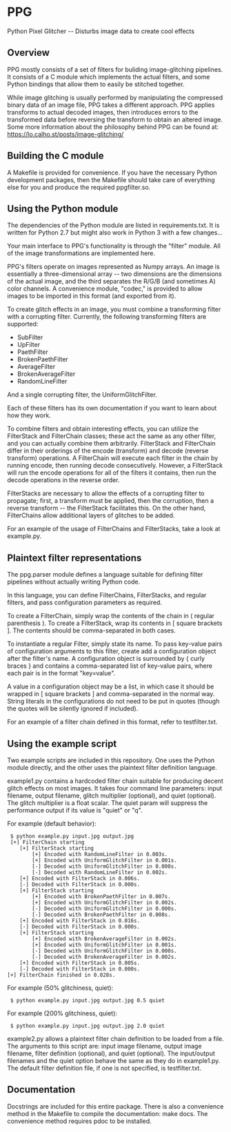 # PPG
Python Pixel Glitcher -- Disturbs image data to create cool effects

## Overview

PPG mostly consists of a set of filters for buliding image-glitching pipelines.
It consists of a C module which implements the actual filters, and some Python
bindings that allow them to easily be stitched together.

While image glitching is usually performed by manipulating the compressed binary
data of an image file, PPG takes a different approach. PPG applies transforms to
actual decoded images, then introduces errors to the transformed data before
reversing the transform to obtain an altered image. Some more information about
the philosophy behind PPG can be found at:
https://lo.calho.st/posts/image-glitching/

## Building the C module

A Makefile is provided for convenience. If you have the necessary Python
development packages, then the Makefile should take care of everything else for
you and produce the required ppgfilter.so.

## Using the Python module

The dependencies of the Python module are listed in requirements.txt. It is
written for Python 2.7 but might also work in Python 3 with a few changes...

Your main interface to PPG's functionality is through the "filter" module. All
of the image transformations are implemented here.

PPG's filters operate on images represented as Numpy arrays. An image is
essentially a three-dimensional array -- two dimensions are the dimensions of
the actual image, and the third separates the R/G/B (and sometimes A) color
channels. A convenience module, "codec," is provided to allow images to be
imported in this format (and exported from it).

To create glitch effects in an image, you must combine a transforming filter
with a corrupting filter. Currently, the following transforming filters are
supported:

 - SubFilter
 - UpFilter
 - PaethFilter
 - BrokenPaethFilter
 - AverageFilter
 - BrokenAverageFilter
 - RandomLineFilter

And a single corrupting filter, the UniformGlitchFilter.

Each of these filters has its own documentation if you want to learn about how
they work.

To combine filters and obtain interesting effects, you can utilize the
FilterStack and FilterChain classes; these act the same as any other filter,
and you can actually combine them arbitrarily. FilterStack and FilterChain
differ in their orderings of the encode (transform) and decode (reverse
transform) operations. A FilterChain will execute each filter in the chain by
running encode, then running decode consecutively. However, a FilterStack will
run the encode operations for all of the filters it contains, then run the
decode operations in the reverse order.

FilterStacks are necessary to allow the effects of a corrupting filter to
propagate; first, a transform must be applied, then the corruption, then a 
reverse transform -- the FilterStack facilitates this. On the other hand,
FilterChains allow additional layers of glitches to be added.

For an example of the usage of FilterChains and FilterStacks, take a look at
example.py.

## Plaintext filter representations

The ppg.parser module defines a language suitable for defining filter pipelines
without actually writing Python code.

In this language, you can define FilterChains, FilterStacks, and regular
filters, and pass configuration parameters as required.

To create a FilterChain, simply wrap the contents of the chain in ( regular
parenthesis ). To create a FilterStack, wrap its contents in [ square
brackets ]. The contents should be comma-separated in both cases.

To instantiate a regular Filter, simply state its name. To pass key-value pairs
of configuration arguments to this filter, create add a configuration object
after the filter's name. A configuration object is surrounded by { curly
braces } and contains a comma-separated list of key-value pairs, where each
pair is in the format "key=value".

A value in a configuration object may be a list, in which case it should be
wrapped in [ square brackets ] and comma-separated in the normal way. String
literals in the configurations do not need to be put in quotes (though the
quotes will be silently ignored if included).

For an example of a filter chain defined in this format, refer to
testfilter.txt.


## Using the example script

Two example scripts are included in this repository. One uses the Python module
directly, and the other uses the plaintext filter definition language.

example1.py contains a hardcoded filter chain suitable for producing decent
glitch effects on most images. It takes four command line parameters: input
filename, output filename, glitch multiplier (optional), and quiet (optional).
The glitch multiplier is a float scalar. The quiet param will suppress the
performance output if its value is "quiet" or "q".

For example (default behavior):

     $ python example.py input.jpg output.jpg
     [+] FilterChain starting
        [+] FilterStack starting
            [+] Encoded with RandomLineFilter in 0.003s.
            [+] Encoded with UniformGlitchFilter in 0.001s.
            [-] Decoded with UniformGlitchFilter in 0.000s.
            [-] Decoded with RandomLineFilter in 0.002s.
        [+] Encoded with FilterStack in 0.006s.
        [-] Decoded with FilterStack in 0.000s.
        [+] FilterStack starting
            [+] Encoded with BrokenPaethFilter in 0.007s.
            [+] Encoded with UniformGlitchFilter in 0.002s.
            [-] Decoded with UniformGlitchFilter in 0.000s.
            [-] Decoded with BrokenPaethFilter in 0.008s.
        [+] Encoded with FilterStack in 0.016s.
        [-] Decoded with FilterStack in 0.000s.
        [+] FilterStack starting
            [+] Encoded with BrokenAverageFilter in 0.002s.
            [+] Encoded with UniformGlitchFilter in 0.001s.
            [-] Decoded with UniformGlitchFilter in 0.000s.
            [-] Decoded with BrokenAverageFilter in 0.002s.
        [+] Encoded with FilterStack in 0.005s.
        [-] Decoded with FilterStack in 0.000s.
    [+] FilterChain finished in 0.028s.

For example (50% glitchiness, quiet):

     $ python example.py input.jpg output.jpg 0.5 quiet
     
For example (200% glitchiness, quiet):

     $ python example.py input.jpg output.jpg 2.0 quiet

example2.py allows a plaintext filter chain definition to be loaded from a file.
The arguments to this script are: input image filename, output image filename,
filter definition (optional), and quiet (optional). The input/output filenames
and the quiet option behave the same as they do in example1.py. The default
filter definition file, if one is not specified, is testfilter.txt.

## Documentation

Docstrings are included for this entire package. There is also a convenience
method in the Makefile to compile the documentation: make docs. The convenience
method requires pdoc to be installed.
